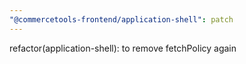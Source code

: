 ```yaml
---
"@commercetools-frontend/application-shell": patch
---
```


refactor(application-shell): to remove fetchPolicy again
